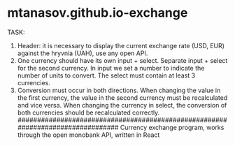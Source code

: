 # mtanasov.github.io-exchange
TASK: 
1) Header: it is necessary to display the current exchange rate (USD, EUR) against the hryvnia (UAH), use any open API. 
2) One currency should have its own input + select. Separate input + select for the second currency. In input we set a number to indicate the number of units to convert. The select must contain at least 3 currencies. 
3) Conversion must occur in both directions. When changing the value in the first currency, the value in the second currency must be recalculated and vice versa. When changing the currency in select, the conversion of both currencies should be recalculated correctly.  
################################################################################
Сurrency exchange program, works through the open monobank API, written in React
